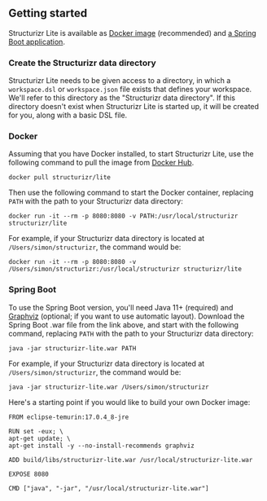 ## Getting started

Structurizr Lite is available as [Docker image](#docker) (recommended) and [a Spring Boot application](#spring-boot).

### Create the Structurizr data directory

Structurizr Lite needs to be given access to a directory, in which a `workspace.dsl` or `workspace.json` file exists that defines your workspace.
We'll refer to this directory as the "Structurizr data directory".
If this directory doesn't exist when Structurizr Lite is started up, it will be created for you, along with a basic DSL file.

### Docker

Assuming that you have Docker installed, to start Structurizr Lite, use the following command to pull the image from [Docker Hub](https://hub.docker.com/r/structurizr/lite).

```
docker pull structurizr/lite
```

Then use the following command to start the Docker container, replacing `PATH` with the path to your Structurizr data directory:

```
docker run -it --rm -p 8080:8080 -v PATH:/usr/local/structurizr structurizr/lite
```

For example, if your Structurizr data directory is located at `/Users/simon/structurizr`, the command would be:

```
docker run -it --rm -p 8080:8080 -v /Users/simon/structurizr:/usr/local/structurizr structurizr/lite
```

### Spring Boot

To use the Spring Boot version, you'll need Java 11+ (required) and [Graphviz](https://graphviz.org/download/) (optional; if you want to use automatic layout).
Download the Spring Boot .war file from the link above, and start with the following command, replacing `PATH` with the path to your Structurizr data directory:

```
java -jar structurizr-lite.war PATH
```


For example, if your Structurizr data directory is located at `/Users/simon/structurizr`, the command would be:

```
java -jar structurizr-lite.war /Users/simon/structurizr
```

Here's a starting point if you would like to build your own Docker image:

```
FROM eclipse-temurin:17.0.4_8-jre

RUN set -eux; \
apt-get update; \
apt-get install -y --no-install-recommends graphviz

ADD build/libs/structurizr-lite.war /usr/local/structurizr-lite.war

EXPOSE 8080

CMD ["java", "-jar", "/usr/local/structurizr-lite.war"]
```